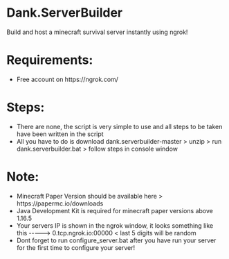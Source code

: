 # Dank.ServerBuilder
Build and host a minecraft survival server instantly using ngrok!

<h1> Requirements: </h1>
<ul>
<li>Free account on https://ngrok.com/ </li>
</ul>

<h1> Steps: </h1>
<ul>
<li>There are none, the script is very simple to use and all steps to be taken have been written in the script </li>
<li>All you have to do is download dank.serverbuilder-master > unzip > run dank.serverbuilder.bat > follow steps in console window </li>
</ul>

<h1> Note: </h1>
<ul>
<li>Minecraft Paper Version should be available here > https://papermc.io/downloads </li>
<li>Java Development Kit is required for minecraft paper versions above 1.16.5 </li>
<li>Your servers IP is shown in the ngrok window, it looks something like this -----> 0.tcp.ngrok.io:00000 < last 5 digits will be random </li>
<li>Dont forget to run configure_server.bat after you have run your server for the first time to configure your server! </li>
</ul>
